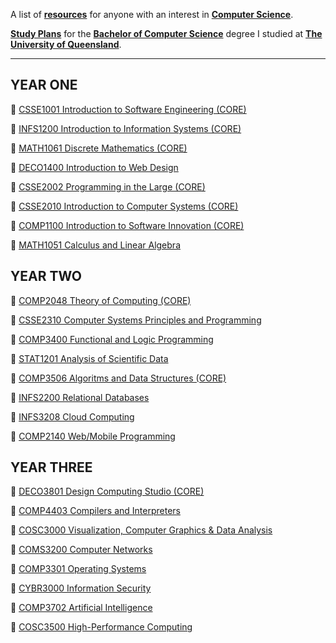 A list of [**resources**](https://williamgleeson.github.io/computer.science/) for anyone with an interest in [**Computer Science**](https://en.wikipedia.org/wiki/Computer_science). 

[**Study Plans**](https://eecs.uq.edu.au/current-students/academic-advice/bachelor-computer-science) for the [**Bachelor of Computer Science**](https://study.uq.edu.au/study-options/programs/bachelor-computer-science-2451) degree I studied at [**The University of Queensland**](https://www.uq.edu.au/).

***

## YEAR ONE

🔖 [CSSE1001 Introduction to Software Engineering (CORE)](https://my.uq.edu.au/programs-courses/course.html?course_code=CSSE1001)

🔖 [INFS1200 Introduction to Information Systems (CORE)](https://my.uq.edu.au/programs-courses/course.html?course_code=INFS1200)

🔖 [MATH1061 Discrete Mathematics (CORE)](https://my.uq.edu.au/programs-courses/course.html?course_code=MATH1061)

🔖 [DECO1400 Introduction to Web Design](https://my.uq.edu.au/programs-courses/course.html?course_code=DECO1400)


🔖 [CSSE2002 Programming in the Large (CORE)](https://my.uq.edu.au/programs-courses/course.html?course_code=CSSE2002)

🔖 [CSSE2010 Introduction to Computer Systems (CORE)](https://my.uq.edu.au/programs-courses/course.html?course_code=CSSE2010)

🔖 [COMP1100 Introduction to Software Innovation (CORE)](https://my.uq.edu.au/programs-courses/course.html?course_code=COMP1100)

🔖 [MATH1051 Calculus and Linear Algebra](https://my.uq.edu.au/programs-courses/course.html?course_code=MATH1051)

## YEAR TWO

🔖 [COMP2048 Theory of Computing (CORE)](https://my.uq.edu.au/programs-courses/course.html?course_code=COMP2048)

🔖 [CSSE2310 Computer Systems Principles and Programming](https://my.uq.edu.au/programs-courses/course.html?course_code=CSSE2310)

🔖 [COMP3400 Functional and Logic Programming](https://my.uq.edu.au/programs-courses/course.html?course_code=COMP3400)

🔖 [STAT1201 Analysis of Scientific Data](https://my.uq.edu.au/programs-courses/course.html?course_code=STAT1201)

🔖 [COMP3506 Algoritms and Data Structures (CORE)](https://my.uq.edu.au/programs-courses/course.html?course_code=COMP3506)

🔖 [INFS2200 Relational Databases](https://my.uq.edu.au/programs-courses/course.html?course_code=INFS2200)

🔖 [INFS3208 Cloud Computing](https://my.uq.edu.au/programs-courses/course.html?course_code=INFS3208)

🔖 [COMP2140 Web/Mobile Programming](https://my.uq.edu.au/programs-courses/course.html?course_code=COMP2140)


## YEAR THREE


🔖 [DECO3801 Design Computing Studio (CORE)](https://my.uq.edu.au/programs-courses/course.html?course_code=DECO3801)

🔖 [COMP4403 Compilers and Interpreters](https://my.uq.edu.au/programs-courses/course.html?course_code=COMP4403)

🔖 [COSC3000 Visualization, Computer Graphics & Data Analysis](https://my.uq.edu.au/programs-courses/course.html?course_code=COSC3000)

🔖 [COMS3200 Computer Networks](https://my.uq.edu.au/programs-courses/course.html?course_code=COMS3200)


🔖 [COMP3301 Operating Systems](https://my.uq.edu.au/programs-courses/course.html?course_code=COMP3301)

🔖 [CYBR3000 Information Security](https://my.uq.edu.au/programs-courses/course.html?course_code=CYBR3000)

🔖 [COMP3702 Artificial Intelligence](https://my.uq.edu.au/programs-courses/course.html?course_code=COMP3702)

🔖 [COSC3500 High-Performance Computing](https://my.uq.edu.au/programs-courses/course.html?course_code=COSC3500)

